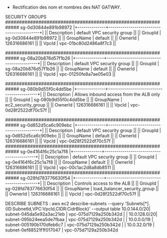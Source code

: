 - Rectification des nom et nombres des NAT GATWAY.




SECURITY GROUPS
#############################################################
sg-0d30844e891b98972
|+--------------+-------------------------------------------+|
||  Description |  default VPC security group               ||
||  GroupId     |  sg-0d30844e891b98972                     ||
||  GroupName   |  default                                  ||
||  OwnerId     |  126316686161                             ||
||  VpcId       |  vpc-01bc80d2486a8f7c3                    ||

#############################################################
sg-08a20b876d57f1b26
|+--------------+-------------------------------------------+|
||  Description |  default VPC security group               ||
||  GroupId     |  sg-08a20b876d57f1b26                     ||
||  GroupName   |  default                                  ||
||  OwnerId     |  126316686161                             ||
||  VpcId       |  vpc-01250fe8a7ae05e03                    ||

#############################################################
sg-080b9d55f0c4dd5be
|+--------------+-------------------------------------------+|
||  Description |  Allows inbound access from the ALB only  ||
||  GroupId     |  sg-080b9d55f0c4dd5be                     ||
||  GroupName   |  ec2_security_group                       ||
||  OwnerId     |  126316686161                             ||
||  VpcId       |  vpc-0d28f2522df70c57f                    ||

#############################################################
sg-0d852d5ca6c909ebc
|+--------------+-------------------------------------------+|
||  Description |  default VPC security group               ||
||  GroupId     |  sg-0d852d5ca6c909ebc                      ||
||  GroupName   |  default                                  ||
||  OwnerId     |  126316686161                             ||
||  VpcId       |  vpc-0d28f2522df70c57f                    ||
#############################################################
sg-0e4164f6c25c1a7f8
|+--------------+-------------------------------------------+|
||  Description |  default VPC security group               ||
||  GroupId     |  sg-0e4164f6c25c1a7f8                      ||
||  GroupName   |  default                                  ||
||  OwnerId     |  126316686161                             ||
||  VpcId       |  vpc-00c1ac2d8a8db8511                   ||
#############################################################
sg-028fd783776630f54
|+--------------+-------------------------------------------+|
||  Description |  Controls access to the ALB               ||
||  GroupId     |  sg-028fd783776630f54                      ||
||  GroupName   |  load_balancer_security_group           ||
||  OwnerId     |  126316686161                             ||
||  VpcId       |  vpc-0d28f2522df70c57f                  ||


DESCRIBE SUBNETS :
aws ec2 describe-subnets --query 'Subnets[*].{ID:SubnetId,VPC:VpcId,CIDR:CidrBlock}' --output table
10.0.144.0/20|  subnet-045da5e92a3ac21eb  |  vpc-075d7129a250b342d  |
|  10.0.128.0/20|  subnet-095b24eea5de7fbaa  |  vpc-075d7129a250b342d  |
|  10.0.0.0/19  |  subnet-005190b170dfeb6c7  |  vpc-075d7129a250b342d  |
|  10.0.32.0/19 |  subnet-0ef88521f1f017047  |  vpc-075d7129a250b342d

